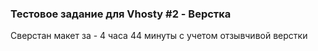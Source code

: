 ### Тестовое задание для Vhosty #2 - Верстка

Сверстан макет за - 4 часа 44 минуты с учетом отзывчивой верстки
